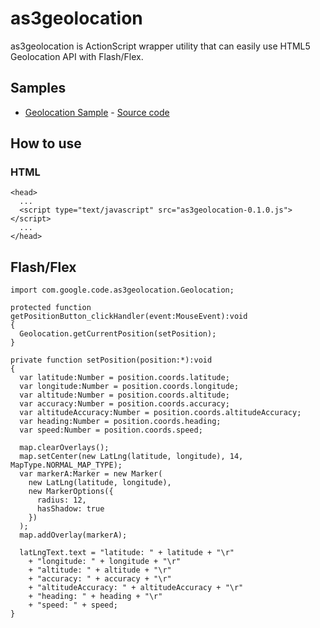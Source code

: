 # as3geolocation
as3geolocation is ActionScript wrapper utility that can easily use HTML5 Geolocation API with Flash/Flex.


## Samples
 * [Geolocation Sample](http://dl.dropbox.com/u/227786/code/flex/as3geolocation/as3geolocation.html) - [Source code](http://code.google.com/p/as3geolocation/source/browse/trunk/samples/src/as3geolocation.mxml)

## How to use

### HTML
	<head>
	  ...
	  <script type="text/javascript" src="as3geolocation-0.1.0.js"></script>
	  ...
	</head>

## Flash/Flex
	import com.google.code.as3geolocation.Geolocation;
	
	protected function getPositionButton_clickHandler(event:MouseEvent):void
	{
	  Geolocation.getCurrentPosition(setPosition);
	}
	
	private function setPosition(position:*):void
	{
	  var latitude:Number = position.coords.latitude;
	  var longitude:Number = position.coords.longitude;
	  var altitude:Number = position.coords.altitude;
	  var accuracy:Number = position.coords.accuracy;
	  var altitudeAccuracy:Number = position.coords.altitudeAccuracy;
	  var heading:Number = position.coords.heading;
	  var speed:Number = position.coords.speed;
	  
	  map.clearOverlays();
	  map.setCenter(new LatLng(latitude, longitude), 14, MapType.NORMAL_MAP_TYPE);
	  var markerA:Marker = new Marker(
	    new LatLng(latitude, longitude),
	    new MarkerOptions({
	      radius: 12,
	      hasShadow: true
	    })
	  );
	  map.addOverlay(markerA);
	  
	  latLngText.text = "latitude: " + latitude + "\r"
	    + "longitude: " + longitude + "\r"
	    + "altitude: " + altitude + "\r"
	    + "accuracy: " + accuracy + "\r"
	    + "altitudeAccuracy: " + altitudeAccuracy + "\r"
	    + "heading: " + heading + "\r"
	    + "speed: " + speed;
	}